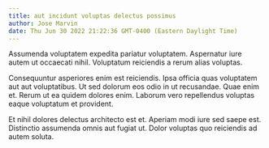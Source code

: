 ```yaml
---
title: aut incidunt voluptas delectus possimus
author: Jose Marvin
date: Thu Jun 30 2022 21:22:36 GMT-0400 (Eastern Daylight Time)
---
```

Assumenda voluptatem expedita pariatur voluptatem. Aspernatur iure autem ut occaecati nihil. Voluptatum reiciendis a rerum alias voluptas.

 Consequuntur asperiores enim est reiciendis. Ipsa officia quas voluptatem aut aut voluptatibus. Ut sed dolorum eos odio in ut recusandae. Quae enim et. Rerum ut ea quidem dolores enim. Laborum vero repellendus voluptas eaque voluptatum et provident.

 Et nihil dolores delectus architecto est et. Aperiam modi iure sed saepe est. Distinctio assumenda omnis aut fugiat ut. Dolor voluptas quo reiciendis ad autem soluta.